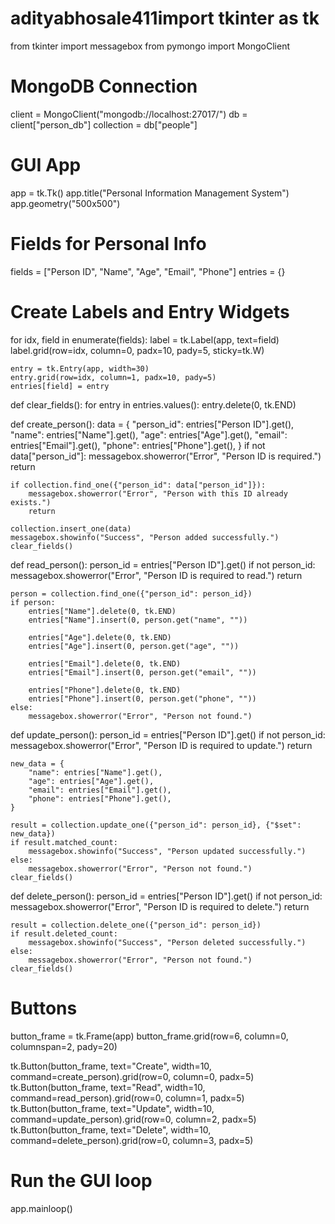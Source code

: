 # adityabhosale411import tkinter as tk
from tkinter import messagebox
from pymongo import MongoClient

# MongoDB Connection
client = MongoClient("mongodb://localhost:27017/")
db = client["person_db"]
collection = db["people"]

# GUI App
app = tk.Tk()
app.title("Personal Information Management System")
app.geometry("500x500")

# Fields for Personal Info
fields = ["Person ID", "Name", "Age", "Email", "Phone"]
entries = {}

# Create Labels and Entry Widgets
for idx, field in enumerate(fields):
    label = tk.Label(app, text=field)
    label.grid(row=idx, column=0, padx=10, pady=5, sticky=tk.W)

    entry = tk.Entry(app, width=30)
    entry.grid(row=idx, column=1, padx=10, pady=5)
    entries[field] = entry


def clear_fields():
    for entry in entries.values():
        entry.delete(0, tk.END)


def create_person():
    data = {
        "person_id": entries["Person ID"].get(),
        "name": entries["Name"].get(),
        "age": entries["Age"].get(),
        "email": entries["Email"].get(),
        "phone": entries["Phone"].get(),
    }
    if not data["person_id"]:
        messagebox.showerror("Error", "Person ID is required.")
        return

    if collection.find_one({"person_id": data["person_id"]}):
        messagebox.showerror("Error", "Person with this ID already exists.")
        return

    collection.insert_one(data)
    messagebox.showinfo("Success", "Person added successfully.")
    clear_fields()


def read_person():
    person_id = entries["Person ID"].get()
    if not person_id:
        messagebox.showerror("Error", "Person ID is required to read.")
        return

    person = collection.find_one({"person_id": person_id})
    if person:
        entries["Name"].delete(0, tk.END)
        entries["Name"].insert(0, person.get("name", ""))

        entries["Age"].delete(0, tk.END)
        entries["Age"].insert(0, person.get("age", ""))

        entries["Email"].delete(0, tk.END)
        entries["Email"].insert(0, person.get("email", ""))

        entries["Phone"].delete(0, tk.END)
        entries["Phone"].insert(0, person.get("phone", ""))
    else:
        messagebox.showerror("Error", "Person not found.")


def update_person():
    person_id = entries["Person ID"].get()
    if not person_id:
        messagebox.showerror("Error", "Person ID is required to update.")
        return

    new_data = {
        "name": entries["Name"].get(),
        "age": entries["Age"].get(),
        "email": entries["Email"].get(),
        "phone": entries["Phone"].get(),
    }

    result = collection.update_one({"person_id": person_id}, {"$set": new_data})
    if result.matched_count:
        messagebox.showinfo("Success", "Person updated successfully.")
    else:
        messagebox.showerror("Error", "Person not found.")
    clear_fields()


def delete_person():
    person_id = entries["Person ID"].get()
    if not person_id:
        messagebox.showerror("Error", "Person ID is required to delete.")
        return

    result = collection.delete_one({"person_id": person_id})
    if result.deleted_count:
        messagebox.showinfo("Success", "Person deleted successfully.")
    else:
        messagebox.showerror("Error", "Person not found.")
    clear_fields()


# Buttons
button_frame = tk.Frame(app)
button_frame.grid(row=6, column=0, columnspan=2, pady=20)

tk.Button(button_frame, text="Create", width=10, command=create_person).grid(row=0, column=0, padx=5)
tk.Button(button_frame, text="Read", width=10, command=read_person).grid(row=0, column=1, padx=5)
tk.Button(button_frame, text="Update", width=10, command=update_person).grid(row=0, column=2, padx=5)
tk.Button(button_frame, text="Delete", width=10, command=delete_person).grid(row=0, column=3, padx=5)

# Run the GUI loop
app.mainloop()
